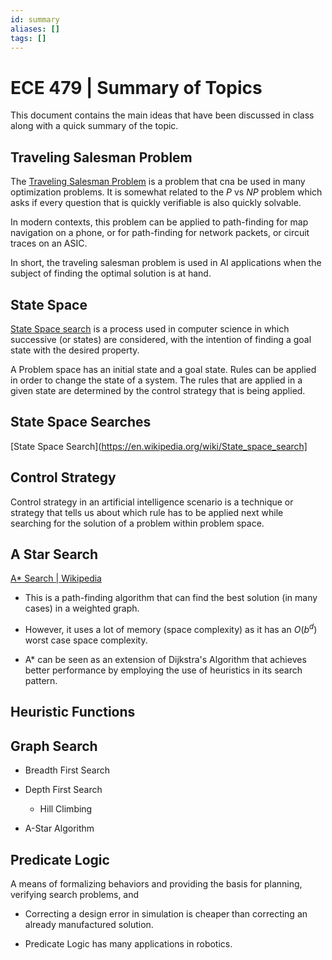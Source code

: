 ```yaml
---
id: summary
aliases: []
tags: []
---
```


# ECE 479 | Summary of Topics

This document contains the main ideas that have been discussed in class along
with a quick summary of the topic.

## Traveling Salesman Problem

The
[Traveling Salesman Problem](https://en.wikipedia.org/wiki/Travelling_salesman_problem)
is a problem that cna be used in many optimization problems. It is somewhat
related to the $P \text{ vs } NP$ problem which asks if every question that is
quickly verifiable is also quickly solvable.

In modern contexts, this problem can be applied to path-finding for map
navigation on a phone, or for path-finding for network packets, or circuit
traces on an ASIC.

In short, the traveling salesman problem is used in AI applications when the
subject of finding the optimal solution is at hand.

## State Space

[State Space search](https://en.wikipedia.org/wiki/State_space_search) is a
process used in computer science in which successive (or states) are considered,
with the intention of finding a goal state with the desired property.

A Problem space has an initial state and a goal state. Rules can be applied in
order to change the state of a system. The rules that are applied in a given
state are determined by the control strategy that is being applied.

## State Space Searches

[State Space Search](https://en.wikipedia.org/wiki/State_space_search]

## Control Strategy

Control strategy in an artificial intelligence scenario is a technique or
strategy that tells us about which rule has to be applied next while searching
for the solution of a problem within problem space.

## A Star Search

[A\* Search | Wikipedia](https://en.wikipedia.org/wiki/A*_search_algorithm)

- This is a path-finding algorithm that can find the best solution (in many
  cases) in a weighted graph.

- However, it uses a lot of memory (space complexity) as it has an $O(b^{d})$
  worst case space complexity.

- A\* can be seen as an extension of Dijkstra's Algorithm that achieves better
  performance by employing the use of heuristics in its search pattern.

## Heuristic Functions

## Graph Search

- Breadth First Search
- Depth First Search

  - Hill Climbing

- A-Star Algorithm

## Predicate Logic

A means of formalizing behaviors and providing the basis for planning, verifying
search problems, and

- Correcting a design error in simulation is cheaper than correcting an already
  manufactured solution.

- Predicate Logic has many applications in robotics.
